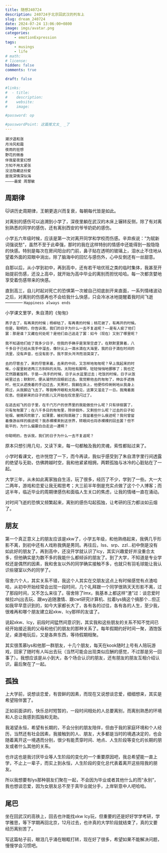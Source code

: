 ```yaml
---
title: 随想240724
description: 240724于北京回武汉的列车上
slug: dream_240724
date: 2024-07-24 13:06:00+0800
image: imgs/avatar.png
categories:
    - emotionExpression
tags:
    - musings
    - life
# math: 
# license: 
hidden: false
comments: true

draft: false

#links:
#  - title: 
#    description: 
#    website: 
#    image: 

#password: op

#passwordPoint: 这篇推文太_ _了
---
```


```
潮汐退和涨
月冷风和霜
夜雨的狂想
野花的微香
伴我星夜里幻想
方知不用太紧张
没法隐藏这份爱
是我深情深似海
————最爱 周慧敏
```

## 周期律

🐱讲历史周期律，王朝更迭兴而复衰，每朝每代皆是如此。

对离别的感伤可以追溯到小学了，深夜里躺在武汉的木床上辗转反侧，除了有对离别熟悉的同学的感伤，还有离别西安的爷爷奶奶的感伤。

小学五六年级时候，应该是第一次对离开同学和学校而伤感。辛弃疾说：“为赋新词强说愁”，虽然不至于此牵强，那时的我在这样特别的情感中还能得到一股隐隐的快感。特别是每次在房间阳台的门前，鼻子贴在透明的玻璃上，泪水止不住地从望着外面的双眼中淌出，除了脑海中的回忆与感伤外，心中反倒还有一丝甜意。

自那以后，从小学到初中，再到高中，还有若干培优班之类的临时集体，我甚至开始提前伤感，还没上高中，就开始为高中毕业的离别而担忧哈哈。每一次都贪婪地享受着伤感带来的快感。

直到高三，自儿时起对死亡的恐惧第一次被自己彻底剖开来直面，一系列情绪波动之后，对离别的伤感再也不会给我什么快感，只会冷冰冰地提醒着我时间飞逝———— `Happiness always ends`

小学课文里学，朱自清的《匆匆》

    燕子去了，有再来的时候；杨柳枯了，有再青的时候；桃花谢了，有再开的时候。
    但是，聪明的，你告诉我，我们的日子为什么一去不复返呢？——是有人偷了他们
    罢：那是谁？又藏在何处呢？是他们自己逃走了罢：如今（现在）又到了哪里呢？
    
    我不知道他们给了我多少日子，但我的手确乎是渐渐空虚了。在默默里算着，八
    千多日子已经从我手中溜去，像针尖上一滴水滴在大海里，我的日子滴在时间的
    流里，没有声音，也没有影子。我不禁头涔涔而泪潸潸了。
    
    去的尽管去了，来的尽管来着，去来的中间，又怎样地匆匆呢？早上我起来的时
    候，小屋里射进两三方斜斜的太阳。太阳他有脚啊，轻轻悄悄地挪移了；我也茫
    茫然跟着旋转。于是——洗手的时候，日子从水盆里过去；吃饭的时候，日子从饭
    碗里过去；默默时，便从凝然的双眼前过去。我觉察他去的匆匆了，伸出手遮挽
    时，他又从遮挽着的手边过去，天黑时，我躺在床上，他便伶伶俐俐地从我身上
    跨过，从我脚边飞去了。等我睁开眼和太阳再见，这算又溜走了一日。我掩着面
    叹息。但是新来的日子的影儿又开始在叹息里闪过了。
    
    在逃去如飞的日子里，在千门万户的世界里的我能做些什么呢？只有徘徊罢了，
    只有匆匆罢了；在八千多日的匆匆里，除徘徊外，又剩些什么呢？过去的日子如
    轻烟，被微风吹散了，如薄雾，被初阳蒸融了；我留着些什么痕迹呢？我何曾留
    着像游丝样的痕迹呢？我赤裸裸来到这世界，转眼间也将赤裸裸的回去罢？但不
    能平的，为什么偏要白白走这一遭啊？
    
    你聪明的，告诉我，我们的日子为什么一去不复返呢？

原本只想引用几句，又读下来，每一句都触及我的灵魂，索性都贴过来了。

小学时看课文，也许恍惚了一下，而今再读，我似乎感受到了朱自清字里行间透露的绝望与无助，仿佛跨越时空，我和他紧紧相拥，两颗孤独与冰冷的心脏贴在了一起。

大学三年，从未如此离家独自生活，玩了很多，经历了不少，学到了一些。大一大二两年，游戏和恋爱让我无暇思考；大三前半年倒是充实点做了这个个人博客；而这半年，临近毕业的周期律感伤和面临人生关口的焦虑，让我的情绪一直在涌动。

对时间飞逝的恐惧又频繁起来，离别的感伤勾起孤独，让考研的压力都淡如云烟了。

## 朋友

第一个真正意义上的朋友应该是xkw了，小学五年级，和他熟络起来，我俩几乎形影不离，到初中还有人戏称我俩是男同。再往后，lss、srp、zzl...初中倒是没有如此好的朋友了。再到高中，还没开学就认识了lcy，其实兴趣爱好并没重合太多，但他确实是为数不多的我能什么都倾诉的朋友了。到了大学，不知道是专业学校还是偶然的因素，我和舍友以外的同学确实接触不多，也就只有羽毛球能让我认识些寝室以外的同学了。

宿舍六个人，其实关系不错，我这个人其实在交朋友这点上有时候感觉有点渣哈哈，从初中开始经常会出现一段时间，几个礼拜跟一个同学很熟天天形影不离，过了那段时间，又不怎么来往了。宿舍除了lmx，我基本上都这样“渣”过：谈恋爱时候拉zhj出去玩、跟wy追随激情、跟cwt研究计算机、拉着lys搞这个搞那个...但正如我早早意识到的，如今大家都长大了，各有各的过往，各有各的人生，至少我，很难再和哪个朋友建立起xkw、lcy那样的友谊了。

说起xkw、lcy，前段时间猛然间意识到，其实我和这些朋友的关系不知不觉间已经开始接近我的父母和他们的朋友的那种关系了。每年假期约好时间一聚，酒饱饭足，桌游电玩后，又是各奔东西，等待假期相聚。

其实很羡慕lys和他那一群朋友，十几个朋友，每天在kook随时上号有人陪玩游戏，回家了随时有人叫出去玩（当然可能会出现类似应酬的感觉，不过那是另一回事了）。我想应该是从小到大，各个场合认识的朋友，还有朋友的朋友互相介绍认识，最后聚在了一起。

## 孤独

上大学前，说想谈恋爱，有尝鲜的因素，而现在又说想谈恋爱，细细想来，其实是希望陪伴罢了。

正如前面讲的，快乐总时短暂的，一段时间相处的人总要离别，而离别熟悉的环境和人总让我感到孤独和无助。

我渴望永恒，希望有长期的，不会分别的朋友陪伴，但由于我的家庭环境和个人经历，当然还有社会因素，我接触到的人、朋友，大多都是当时的境遇决定的，也会随着离开这一境遇而分别，很少有能贯穿时间、地点、人生阶段等变化的长期的朋友或者什么其他的关系。

也许这也是我讨厌毕业等人生阶段的变化的一个重要原因吧，我总希望能一直上学，不止上一辈子，而实上到永恒，人生阶段的变化总代表着离开这些陪我的朋友。

所以我想要有lys那种朋友们聚在一起，不会因为毕业或者其他什么的而“永别”，我也想谈恋爱，因为女朋友总不至于真毕业就分手，上岸斩意中人吧哈哈。

## 尾巴

坐在回武汉的高铁上，回去也许能找xkw lcy玩，但重要的还是好好学学考研，学学雅思，等下学期再回北京，12月过去，也许真的大学阶段就结束了，真的又要经历离别苦了。

写这篇帖子前，眼泪几乎涌在眼眶打转，现在好了很多，希望如果不能解决问题，慢慢学会习惯吧。